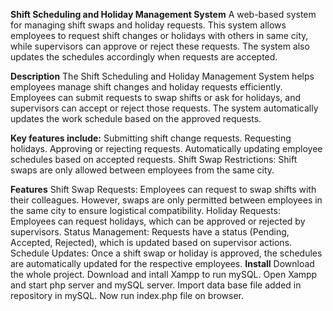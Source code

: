 **Shift Scheduling and Holiday Management System**
A web-based system for managing shift swaps and holiday requests. This system allows employees to request shift changes or holidays with others in same city, while supervisors can approve or reject these requests. The system also updates the schedules accordingly when requests are accepted.

**Description**
The Shift Scheduling and Holiday Management System helps employees manage shift changes and holiday requests efficiently. Employees can submit requests to swap shifts or ask for holidays, and supervisors can accept or reject those requests. The system automatically updates the work schedule based on the approved requests.

**Key features include:**
    Submitting shift change requests.
    Requesting holidays.
    Approving or rejecting requests.
    Automatically updating employee schedules based on accepted requests.
    Shift Swap Restrictions: Shift swaps are only allowed between employees from the same city.

**Features**
      Shift Swap Requests: Employees can request to swap shifts with their colleagues. However, swaps are only permitted between employees in the same city to ensure logistical compatibility.
      Holiday Requests: Employees can request holidays, which can be approved or rejected by supervisors.
      Status Management: Requests have a status (Pending, Accepted, Rejected), which is updated based on supervisor actions.
      Schedule Updates: Once a shift swap or holiday is approved, the schedules are automatically updated for the respective employees.
**Install**
    Download the whole project.
    Download and intall Xampp to run mySQL.
    Open Xampp and start php server and mySQL server.
    Import data base file added in repository in mySQL.
    Now run index.php file on browser.
